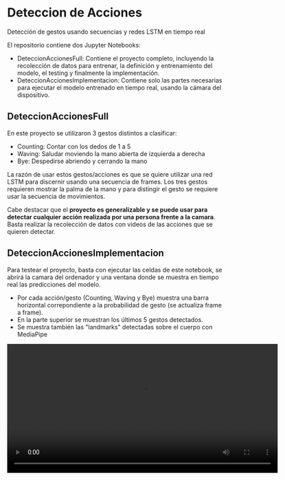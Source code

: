 # Deteccion de Acciones

Detección de gestos usando secuencias y redes LSTM en tiempo real

El repositorio contiene dos Jupyter Notebooks:

- DeteccionAccionesFull: Contiene el proyecto completo, incluyendo la recolección de datos para entrenar, la definición y entrenamiento del modelo, el testing y finalmente la implementación.
- DeteccionAccionesImplementacion: Contiene solo las partes necesarias para ejecutar el modelo entrenado en tiempo real, usando la cámara del dispositivo.

## DeteccionAccionesFull

En este proyecto se utilizaron 3 gestos distintos a clasificar:

- Counting: Contar con los dedos de 1 a 5
- Waving: Saludar moviendo la mano abierta de izquierda a derecha
- Bye: Despedirse abriendo y cerrando la mano

La razón de usar estos gestos/acciones es que se quiere utilizar una red LSTM para discernir usando una secuencia de frames.
Los tres gestos requieren mostrar la palma de la mano y para distingir el gesto se requiere usar la secuencia de movimientos.

Cabe destacar que el **proyecto es generalizable y se puede usar para detectar cualquier acción realizada por una persona frente a la camara**.
Basta realizar la recolección de datos con videos de las acciones que se quieren detectar.

## DeteccionAccionesImplementacion

Para testear el proyecto, basta con ejecutar las celdas de este notebook, se abrirá la camara del ordenador y una ventana donde se muestra en tiempo real las predicciones del modelo.

- Por cada acción/gesto (Counting, Waving y Bye) muestra una barra horizontal correpondiente a la probabilidad de gesto (se actualiza frame a frame).
- En la parte superior se muestran los últimos 5 gestos detectados.
- Se muestra también las "landmarks" detectadas sobre el cuerpo con MediaPipe


<video width="630" height="300" src="https://github.com/rhoffmannv/deteccion-gestos/assets/44439632/7a7e6eca-9214-4739-b105-e4c3c8cbad98"></video>






